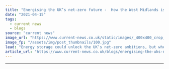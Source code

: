 ```yaml
---
title: "Energising the UK’s net-zero future -  How the West Midlands is storing opportunities for energy investment"
date: "2021-04-15"
tags: 
  - current news
  - blogs
source: "current news"
image_url: "https://www.current-news.co.uk/static/images/_400x400_crop_center-center/Coventry-City-Centre-credit-Si-Chun-Lam-林詩雋-Wikimedia.jpg"
image_fp: "/assets/img/post_thumbnails/100.jpg"
lead: "Energy storage could unlock the UK’s net-zero ambitions, but where do the opportunities for investment lie? Adam Titchen, industry lead at the West Midlands Growth Company outlines what the West Midlands has in store for the sector."
article_url: "https://www.current-news.co.uk/blogs/energising-the-uks-net-zero-future-how-the-west-midlands-is-storing-opportunities-for-energy-investment?utm_source=rss-feeds&utm_medium=rss&utm_campaign=rss"
---
```


---
